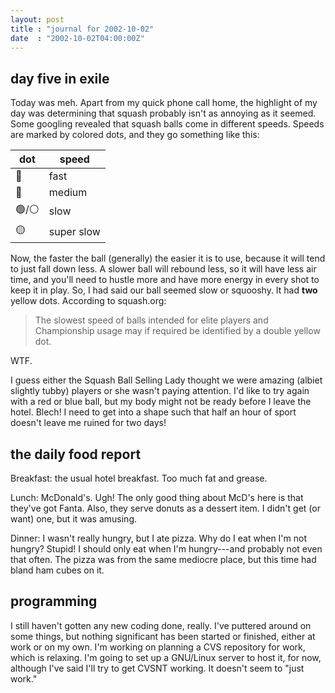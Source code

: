 ```yaml
---
layout: post
title : "journal for 2002-10-02"
date  : "2002-10-02T04:00:00Z"
---
```



## day five in exile

Today was meh.  Apart from my quick phone call home, the highlight of my day was determining that squash probably isn't as annoying as it seemed.  Some googling revealed that squash balls come in different speeds.  Speeds are marked by colored dots, and they go something like this:

| dot   | speed  |
| ----- | ------ |
| 🔵    | fast   |
| 🔴    | medium |
| 🟢/⚪️ | slow   |
| 🟡    | super slow |

Now, the faster the ball (generally) the easier it is to use, because it will
tend to just fall down less.  A slower ball will rebound less, so it will have
less air time, and you'll need to hustle more and have more energy in every
shot to keep it in play.  So, I had said our ball seemed slow or squooshy.  It
had **two** yellow dots.  According to squash.org:

> The slowest speed of balls intended for elite players and Championship usage
> may if required be identified by a double yellow dot.

WTF.

I guess either the Squash Ball Selling Lady thought we were amazing (albiet
slightly tubby) players or she wasn't paying attention.  I'd like to try again
with a red or blue ball, but my body might not be ready before I leave the
hotel.  Blech!  I need to get into a shape such that half an hour of sport
doesn't leave me ruined for two days!

## the daily food report

Breakfast:  the usual hotel breakfast.  Too much fat and grease.

Lunch:  McDonald's.  Ugh!  The only good thing about McD's here is that they've
got Fanta.  Also, they serve donuts as a dessert item.  I didn't get (or want)
one, but it was amusing.

Dinner:  I wasn't really hungry, but I ate pizza.  Why do I eat when I'm not
hungry?  Stupid!  I should only eat when I'm hungry---and probably not even
that often.  The pizza was from the same mediocre place, but this time had
bland ham cubes on it.

## programming

I still haven't gotten any new coding done, really.  I've puttered around on
some things, but nothing significant has been started or finished, either at
work or on my own.  I'm working on planning a CVS repository for work, which is
relaxing.  I'm going to set up a GNU/Linux server to host it, for now, although
I've said I'll try to get CVSNT working.  It doesn't seem to "just work."

